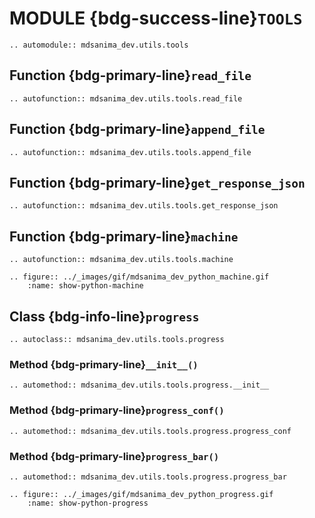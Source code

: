 # MODULE {bdg-success-line}`TOOLS`

```{eval-rst}
.. automodule:: mdsanima_dev.utils.tools
```

## Function {bdg-primary-line}`read_file`

```{eval-rst}
.. autofunction:: mdsanima_dev.utils.tools.read_file
```

## Function {bdg-primary-line}`append_file`

```{eval-rst}
.. autofunction:: mdsanima_dev.utils.tools.append_file
```

## Function {bdg-primary-line}`get_response_json`

```{eval-rst}
.. autofunction:: mdsanima_dev.utils.tools.get_response_json
```

## Function {bdg-primary-line}`machine`

```{eval-rst}
.. autofunction:: mdsanima_dev.utils.tools.machine
```

```{eval-rst}
.. figure:: ../_images/gif/mdsanima_dev_python_machine.gif
    :name: show-python-machine
```

## Class {bdg-info-line}`progress`

```{eval-rst}
.. autoclass:: mdsanima_dev.utils.tools.progress
```

### Method {bdg-primary-line}`__init__()`

```{eval-rst}
.. automethod:: mdsanima_dev.utils.tools.progress.__init__
```

### Method {bdg-primary-line}`progress_conf()`

```{eval-rst}
.. automethod:: mdsanima_dev.utils.tools.progress.progress_conf
```

### Method {bdg-primary-line}`progress_bar()`

```{eval-rst}
.. automethod:: mdsanima_dev.utils.tools.progress.progress_bar
```

```{eval-rst}
.. figure:: ../_images/gif/mdsanima_dev_python_progress.gif
    :name: show-python-progress
```
